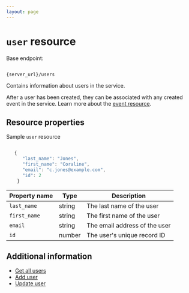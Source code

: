 ```yaml
---
layout: page
---
```


# `user` resource

Base endpoint:

```shell

{server_url}/users
```

Contains information about users in the service.

After a user has been created, they can be associated with any created event in the service. Learn more about the [event resource](event.md).

## Resource properties

Sample `user` resource

```js

   {
      "last_name": "Jones",
      "first_name": "Coraline",
      "email": "c.jones@example.com",
      "id": 2
    }
```

| Property name | Type | Description |
| ------------- | ----------- | ----------- |
| `last_name` | string | The last name of the user |
| `first_name` | string | The first name of the user |
| `email` | string | The email address of the user |
| `id` | number | The user's unique record ID

## Additional information

* [Get all users](get-users.md)
* [Add user](tutorials/add-user.md)
* [Update user](tutorials/update-user.md)
